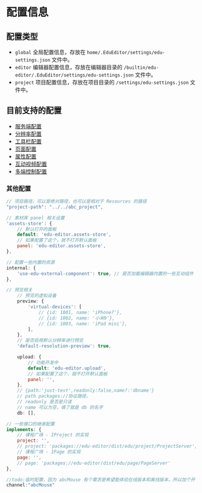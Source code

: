 # 配置信息

## 配置类型

- `global` 全局配置信息，存放在 `home/.EduEditor/settings/edu-settings.json` 文件中。
- `editor` 编辑器配置信息，存放在编辑器目录的 `/builtin/edu-editor/.EduEditor/settings/edu-settings.json` 文件中。
- `project` 项目配置信息，存放在项目目录的 `/settings/edu-settings.json` 文件中。

## 目前支持的配置

- [服务端配置](server/index.md)
- [分辨率配置](resolution/index.md)
- [工具栏配置](toolbar/index.md)
- [页面配置](page/index.md)
- [属性配置](properties/index.md)
- [互动视频配置](video/index.md)
- [多端控制配置](multi-terminal/index.md)

### 其他配置

```js
// 项目路径，可以是绝对路径，也可以是相对于 Resources 的路径
"project-path": "../../abc_project",

// 素材库 panel 相关设置
'assets-store': {
    // 默认打开的面板
    default: 'edu-editor.assets-store',
    // 如果配置了这个，就不打开默认面板
    panel: 'edu-editor.assets-store',
},

// 配置一些内置的资源
internal: {
    'use-edu-external-component': true, // 是否加载编辑器内置的一些互动组件
},

// 预览相关
    // 预览的虚拟设备
    preview: { 
        'virtual-devices': [
            // {id: 1001, name: 'iPhone7'},
            // {id: 1002, name: '小米9'},
            // {id: 1003, name: 'iPad mini'},
        ],
    },
    // 是否启用默认分辨率进行预览
    'default-resolution-preview': true,

    upload: {
        // 功能开发中
        default: 'edu-editor.upload',
        // 如果配置了这个，就不打开默认面板
        panel: '',
    },
    // {path:'just-test',readonly:false,name?:'dbname'}
    // path packages://协议路径，
    // readonly 是否是只读
    // name 可以为空，填了就是 db 的名字
    db: [],

// 一些接口的继承配置
implements: {
    // 课程广场 - IProject 的实现
    project: '',
    // project: 'packages://edu-editor/dist/edu/project/ProjectServer',
    // 课程广场 - IPage 的实现
    page: '',
    // page: 'packages://edu-editor/dist/edu/page/PageServer'
},

//todo:临时配置，因为 abcMouse 有个需求是希望能体验在线版本和离线版本，所以加个开关，只能为空或者 abcMouse 其余参数无效
channel:"abcMouse"

```
